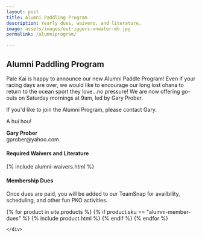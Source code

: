 ```yaml
---
layout: post
title: Alumni Paddling Program
description: Yearly dues, waivers, and literature.
image: assets/images/outriggers-onwater-mb.jpg
permalink: /alumniprogram/

---
```

<h2>Alumni Paddling Program</h2>


<p> Pale Kai is happy to announce our new Alumni Paddle Program! Even if your racing days are over, we would like to encourage our long lost ohana to return to the ocean sport they love...no pressure! We are now offering go-outs on Saturday mornings at 9am, led by Gary Prober. </p>	
<p>
If you'd like to join the Alumni Program, please contact Gary.

A hui hou!
</p>
<p>
<strong>Gary Prober</strong><br/>
gprober@yahoo.com</p>
	
<div class="row">
	<div class="6u 12u$(small)">
		<h4>Required Waivers and Literature</h4>
    	{% include alumni-waivers.html %}
	</div>
	<div class="6u$ 12u$(small)">
		<h4>Membership Dues</h4>
		<p>Once dues are paid, you will be added to our TeamSnap for availbility, scheduling, and other fun PKO activities.</p>
		{% for product in site.products %}
		  {% if product.sku == "alumni-member-dues" %}
		  	{% include product.html %}
		  {% endif %}
		{% endfor %}
		
		


	</div>
</div>
	
<!--
<a href="http://www.SignUpGenius.com/go/409044BAFA82CA2F85-20172" class="button">Alumni Paddle Sign-up Genis</a>
-->


